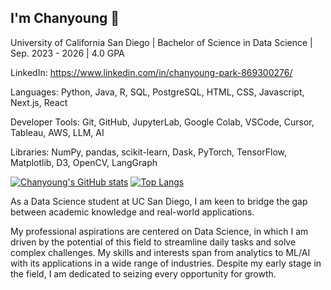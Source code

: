 ## I'm Chanyoung 👋

University of California San Diego | Bachelor of Science in Data Science | Sep. 2023 - 2026 | 4.0 GPA

LinkedIn: https://www.linkedin.com/in/chanyoung-park-869300276/

Languages: Python, Java, R, SQL, PostgreSQL, HTML, CSS, Javascript, Next.js, React

Developer Tools: Git, GitHub, JupyterLab, Google Colab, VSCode, Cursor, Tableau, AWS, LLM, AI

Libraries: NumPy, pandas, scikit-learn, Dask, PyTorch, TensorFlow, Matplotlib, D3, OpenCV, LangGraph

[![Chanyoung's GitHub stats](https://github-readme-stats.vercel.app/api?username=ChanyoungPark07&show_icons=true)](https://github.com/ChanyoungPark07/github-readme-stats) [![Top Langs](https://github-readme-stats.vercel.app/api/top-langs/?username=ChanyoungPark07&layout=donut&hide=Jupyter+Notebook)](https://github.com/ChanyoungPark07/github-readme-stats)

As a Data Science student at UC San Diego, I am keen to bridge the gap between academic knowledge and real-world applications.

My professional aspirations are centered on Data Science, in which I am driven by the potential of this field to streamline daily tasks and solve complex challenges. My skills and interests span from analytics to ML/AI with its applications in a wide range of industries. Despite my early stage in the field, I am dedicated to seizing every opportunity for growth.
